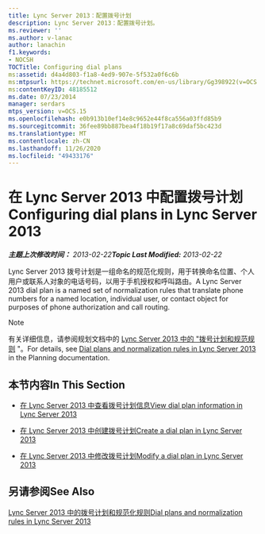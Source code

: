```yaml
---
title: Lync Server 2013：配置拨号计划
description: Lync Server 2013：配置拨号计划。
ms.reviewer: ''
ms.author: v-lanac
author: lanachin
f1.keywords:
- NOCSH
TOCTitle: Configuring dial plans
ms:assetid: d4a4d803-f1a8-4ed9-907e-5f532a0f6c6b
ms:mtpsurl: https://technet.microsoft.com/en-us/library/Gg398922(v=OCS.15)
ms:contentKeyID: 48185512
ms.date: 07/23/2014
manager: serdars
mtps_version: v=OCS.15
ms.openlocfilehash: e0b913b10ef14e8c9652e44f8ca556a03ffd85b9
ms.sourcegitcommit: 36fee89bb887bea4f18b19f17a8c69daf5bc423d
ms.translationtype: MT
ms.contentlocale: zh-CN
ms.lasthandoff: 11/26/2020
ms.locfileid: "49433176"
---
```

# <a name="configuring-dial-plans-in-lync-server-2013"></a><span data-ttu-id="89d4f-103">在 Lync Server 2013 中配置拨号计划</span><span class="sxs-lookup"><span data-stu-id="89d4f-103">Configuring dial plans in Lync Server 2013</span></span>

<div data-xmlns="http://www.w3.org/1999/xhtml">

<div class="topic" data-xmlns="http://www.w3.org/1999/xhtml" data-msxsl="urn:schemas-microsoft-com:xslt" data-cs="https://msdn.microsoft.com/">

<div data-asp="https://msdn2.microsoft.com/asp">



</div>

<div id="mainSection">

<div id="mainBody"><span data-ttu-id="89d4f-104">

<span> </span></span><span class="sxs-lookup"><span data-stu-id="89d4f-104">

<span> </span></span></span>

<span data-ttu-id="89d4f-105">_**主题上次修改时间：** 2013-02-22_</span><span class="sxs-lookup"><span data-stu-id="89d4f-105">_**Topic Last Modified:** 2013-02-22_</span></span>

<span data-ttu-id="89d4f-106">Lync Server 2013 拨号计划是一组命名的规范化规则，用于转换命名位置、个人用户或联系人对象的电话号码，以用于手机授权和呼叫路由。</span><span class="sxs-lookup"><span data-stu-id="89d4f-106">A Lync Server 2013 dial plan is a named set of normalization rules that translate phone numbers for a named location, individual user, or contact object for purposes of phone authorization and call routing.</span></span>

<div>


> [!NOTE]  
> <span data-ttu-id="89d4f-107">有关详细信息，请参阅规划文档中的 <A href="lync-server-2013-dial-plans-and-normalization-rules.md">Lync Server 2013 中的 "拨号计划和规范规则</A> "。</span><span class="sxs-lookup"><span data-stu-id="89d4f-107">For details, see <A href="lync-server-2013-dial-plans-and-normalization-rules.md">Dial plans and normalization rules in Lync Server 2013</A> in the Planning documentation.</span></span>



</div>

<div>

## <a name="in-this-section"></a><span data-ttu-id="89d4f-108">本节内容</span><span class="sxs-lookup"><span data-stu-id="89d4f-108">In This Section</span></span>

  - [<span data-ttu-id="89d4f-109">在 Lync Server 2013 中查看拨号计划信息</span><span class="sxs-lookup"><span data-stu-id="89d4f-109">View dial plan information in Lync Server 2013</span></span>](lync-server-2013-view-dial-plan-information.md)

  - [<span data-ttu-id="89d4f-110">在 Lync Server 2013 中创建拨号计划</span><span class="sxs-lookup"><span data-stu-id="89d4f-110">Create a dial plan in Lync Server 2013</span></span>](lync-server-2013-create-a-dial-plan.md)

  - [<span data-ttu-id="89d4f-111">在 Lync Server 2013 中修改拨号计划</span><span class="sxs-lookup"><span data-stu-id="89d4f-111">Modify a dial plan in Lync Server 2013</span></span>](lync-server-2013-modify-a-dial-plan.md)

</div>

<div>

## <a name="see-also"></a><span data-ttu-id="89d4f-112">另请参阅</span><span class="sxs-lookup"><span data-stu-id="89d4f-112">See Also</span></span>


[<span data-ttu-id="89d4f-113">Lync Server 2013 中的拨号计划和规范化规则</span><span class="sxs-lookup"><span data-stu-id="89d4f-113">Dial plans and normalization rules in Lync Server 2013</span></span>](lync-server-2013-dial-plans-and-normalization-rules.md)  
  

<span data-ttu-id="89d4f-114"></div>

</div>

<span> </span>

</div>

</div>

</span><span class="sxs-lookup"><span data-stu-id="89d4f-114"></div>

</div>

<span> </span>

</div>

</div>

</span></span></div>

